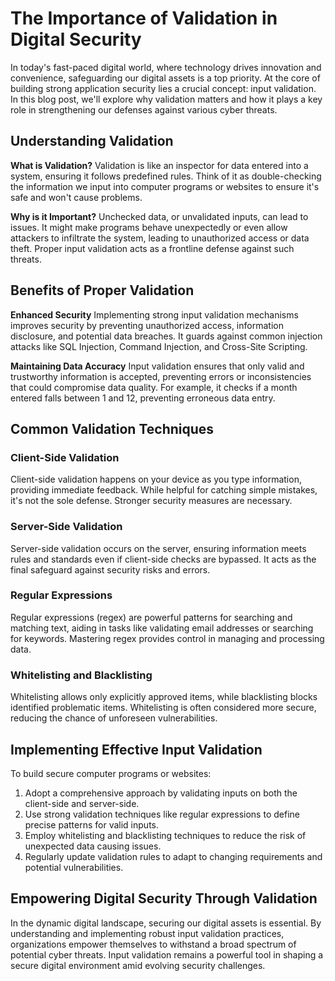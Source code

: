 # The Importance of Validation in Digital Security

In today's fast-paced digital world, where technology drives innovation and convenience, safeguarding our digital assets is a top priority. At the core of building strong application security lies a crucial concept: input validation. In this blog post, we'll explore why validation matters and how it plays a key role in strengthening our defenses against various cyber threats.

## Understanding Validation

**What is Validation?**
Validation is like an inspector for data entered into a system, ensuring it follows predefined rules. Think of it as double-checking the information we input into computer programs or websites to ensure it's safe and won't cause problems.

**Why is it Important?**
Unchecked data, or unvalidated inputs, can lead to issues. It might make programs behave unexpectedly or even allow attackers to infiltrate the system, leading to unauthorized access or data theft. Proper input validation acts as a frontline defense against such threats.

## Benefits of Proper Validation

**Enhanced Security**
Implementing strong input validation mechanisms improves security by preventing unauthorized access, information disclosure, and potential data breaches. It guards against common injection attacks like SQL Injection, Command Injection, and Cross-Site Scripting.

**Maintaining Data Accuracy**
Input validation ensures that only valid and trustworthy information is accepted, preventing errors or inconsistencies that could compromise data quality. For example, it checks if a month entered falls between 1 and 12, preventing erroneous data entry.

## Common Validation Techniques

### Client-Side Validation

Client-side validation happens on your device as you type information, providing immediate feedback. While helpful for catching simple mistakes, it's not the sole defense. Stronger security measures are necessary.

### Server-Side Validation

Server-side validation occurs on the server, ensuring information meets rules and standards even if client-side checks are bypassed. It acts as the final safeguard against security risks and errors.

### Regular Expressions

Regular expressions (regex) are powerful patterns for searching and matching text, aiding in tasks like validating email addresses or searching for keywords. Mastering regex provides control in managing and processing data.

### Whitelisting and Blacklisting

Whitelisting allows only explicitly approved items, while blacklisting blocks identified problematic items. Whitelisting is often considered more secure, reducing the chance of unforeseen vulnerabilities.

## Implementing Effective Input Validation

To build secure computer programs or websites:

1. Adopt a comprehensive approach by validating inputs on both the client-side and server-side.
2. Use strong validation techniques like regular expressions to define precise patterns for valid inputs.
3. Employ whitelisting and blacklisting techniques to reduce the risk of unexpected data causing issues.
4. Regularly update validation rules to adapt to changing requirements and potential vulnerabilities.

## Empowering Digital Security Through Validation

In the dynamic digital landscape, securing our digital assets is essential. By understanding and implementing robust input validation practices, organizations empower themselves to withstand a broad spectrum of potential cyber threats. Input validation remains a powerful tool in shaping a secure digital environment amid evolving security challenges.
